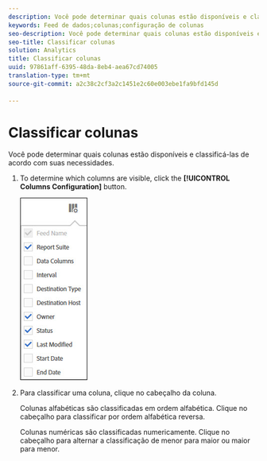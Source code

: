 ```yaml
---
description: Você pode determinar quais colunas estão disponíveis e classificá-las de acordo com suas necessidades.
keywords: Feed de dados;colunas;configuração de colunas
seo-description: Você pode determinar quais colunas estão disponíveis e classificá-las de acordo com suas necessidades.
seo-title: Classificar colunas
solution: Analytics
title: Classificar colunas
uuid: 97861aff-6395-48da-8eb4-aea67cd74005
translation-type: tm+mt
source-git-commit: a2c38c2cf3a2c1451e2c60e003ebe1fa9bfd145d

---
```



# Classificar colunas

Você pode determinar quais colunas estão disponíveis e classificá-las de acordo com suas necessidades.

1. To determine which columns are visible, click the **[!UICONTROL Columns Configuration]** button.

   ![](assets/cols.jpg)

1. Para classificar uma coluna, clique no cabeçalho da coluna.

   Colunas alfabéticas são classificadas em ordem alfabética. Clique no cabeçalho para classificar por ordem alfabética reversa.

   Colunas numéricas são classificadas numericamente. Clique no cabeçalho para alternar a classificação de menor para maior ou maior para menor.
